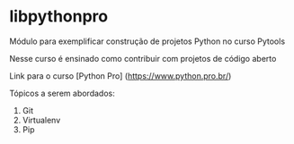 # libpythonpro
Módulo para exemplificar construção de projetos Python no curso Pytools

Nesse curso é ensinado como contribuir com projetos de código aberto

Link para o curso [Python Pro] (https://www.python.pro.br/)

Tópicos a serem abordados:
1. Git
2. Virtualenv
3. Pip